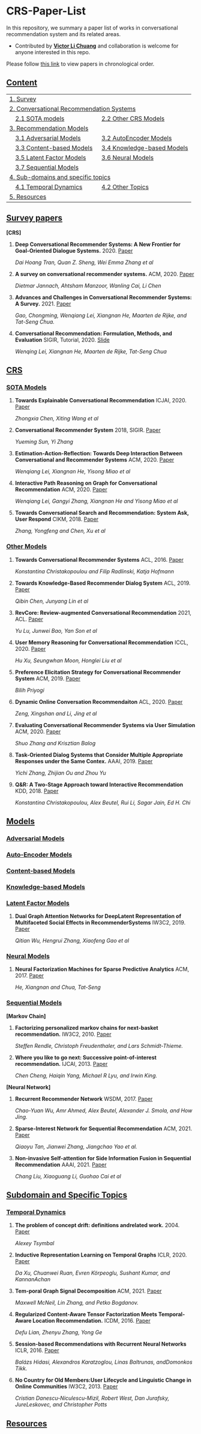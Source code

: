 # CRS-Paper-List
In this repository, we summary a paper list of works in conversational recommendation system and its related areas.


- Contributed by **[Victor Li Chuang](github.com/xiaowudeshen)** and collaboration is welcome for anyone interested in this repo.

Please follow [this link](./README_by_year.md) to view papers in chronological order. 

## [Content](#content)

<table>
<tr><td colspan="2"><a href="#survey-papers">1. Survey</a></td></tr> 
    
<tr><td colspan="3"><a href="#crs">2. Conversational Recommendation Systems</a></td></tr> 
<tr>
    <td>&emsp;<a href="#sota-models">2.1 SOTA models</a></td>
    <td>&ensp;<a href="#other-models">2.2 Other CRS Models</a></td>
</tr> 
<tr><td colspan="2"><a href="#models">3. Recommendation Models</a></td></tr>
<tr>
    <td>&emsp;<a href="#adversarial-models">3.1 Adversarial Models</a></td>
    <td>&ensp;<a href="#autoencoder-models">3.2 AutoEncoder Models</a></td>
</tr>
<tr>
    <td>&emsp;<a href="#content-based-models">3.3 Content-based Models</a></td>
    <td>&ensp;<a href="#knowledge-based-modelss">3.4 Knowledge-based Models</a></td>
</tr>
<tr>
    <td>&emsp;<a href="#latent-factor-models">3.5 Latent Factor Models</a></td>
    <td>&ensp;<a href="#neural-models">3.6 Neural Models</a></td>
</tr>
<tr>
    <td>&emsp;<a href="#sequential-models">3.7 Sequential Models</a></td>
</tr>

<tr><td colspan="2"><a href="#sub-domain-and-specific-topics">4. Sub-domains and specific topics</a></td></tr>
<tr>
    <td>&emsp;<a href="#temporal-dynamics">4.1 Temporal Dynamics</a></td>
    <td>&ensp;<a href="#other-topics">4.2 Other Topics</a></td>
</tr>     
    
<tr><td colspan="2"><a href="#resources">5. Resources</a></td></tr>
</table>

## [Survey papers](#content)

**[CRS]**


1. **Deep Conversational Recommender Systems: A New Frontier for Goal-Oriented Dialogue Systems.** 2020. [Paper](https://arxiv.org/pdf/2004.13245.pdf)

    *Dai Hoang Tran, Quan Z. Sheng, Wei Emma Zhang et al*
   
    
2. **A survey on conversational recommender systems.** ACM, 2020. [Paper](https://arxiv.org/pdf/2004.00646.pdf)

    *Dietmar Jannach, Ahtsham Manzoor, Wanling Cai, Li Chen*
    
3. **Advances and Challenges in Conversational Recommender Systems: A Survey.** 2021. [Paper](https://arxiv.org/pdf/2101.09459.pdf)

    *Gao, Chongming, Wenqiang Lei, Xiangnan He, Maarten de Rijke, and Tat-Seng Chua.*
    
4. **Conversational Recommendation: Formulation, Methods, and Evaluation** SIGIR, Tutorial, 2020. [Slide](http://staff.ustc.edu.cn/~hexn/slides/sigir20-tutorial-CRS-slides.pdf)

    *Wenqing Lei, Xiangnan He, Maarten de Rijke, Tat-Seng Chua*
    

## [CRS](#content)



### [SOTA Models](#crs)



1. **Towards Explainable Conversational Recommendation** ICJAI, 2020. [Paper](https://www.ijcai.org/proceedings/2020/0414.pdf)

    *Zhongxia Chen, Xiting Wang et al*

2. **Conversational Recommender System** 2018, SIGIR. [Paper](https://arxiv.org/pdf/1806.03277)

    *Yueming Sun, Yi Zhang*

3. **Estimation-Action-Reflection: Towards Deep Interaction Between Conversational and Recommender Systems** ACM, 2020. [Paper](https://arxiv.org/pdf/2002.09102.pdf)

    *Wenqiang Lei, Xiangnan He, Yisong Miao et al*

4. **Interactive Path Reasoning on Graph for Conversational Recommendation** ACM, 2020. [Paper](https://arxiv.org/pdf/2007.00194)

    *Wenqiang Lei, Gangyi Zhang, Xiangnan He and Yisong Miao et al*

5. **Towards Conversational Search and Recommendation: System Ask, User Respond** CIKM, 2018. [Paper](http://yongfeng.me/attach/conv-search-rec-zhang2018.pdf)

    *Zhang, Yongfeng and Chen, Xu et al*


### [Other Models](#other-models)

1. **Towards Conversational Recommender Systems** ACL, 2016. [Paper](https://www.kdd.org/kdd2016/papers/files/rfp0063-christakopoulouA.pdf)

    *Konstantina Christakopoulou and Filip Radlinski, Katja Hofmann*

2. **Towards Knowledge-Based Recommender Dialog System** ACL, 2019. [Paper](https://arxiv.org/pdf/1908.05391)

    *Qibin Chen, Junyang Lin et al*

3. **RevCore: Review-augmented Conversational Recommendation** 2021, ACL. [Paper](https://arxiv.org/pdf/2106.00957.pdf)

    *Yu Lu, Junwei Bao, Yan Son et al*

4. **User Memory Reasoning for Conversational Recommendation** ICCL, 2020. [Paper](https://arxiv.org/pdf/2006.00184)

    *Hu Xu, Seungwhan Moon, Honglei Liu et al*

5. **Preference Elicitation Strategy for Conversational Recommender System** ACM, 2019. [Paper](https://dl.acm.org/doi/abs/10.1145/3289600.3291604)

    *Bilih Priyogi*

6. **Dynamic Online Conversation Recommendaiton** ACL, 2020. [Paper](https://aclanthology.org/2020.acl-main.305.pdf)

    *Zeng, Xingshan and Li, Jing et al*

7. **Evaluating Conversational Recommender Systems via User Simulation** ACM, 2020. [Paper](https://arxiv.org/pdf/2006.08732.pdf)

    *Shuo Zhang and Krisztian Balog*

8. **Task-Oriented Dialog Systems that Consider Multiple Appropriate Responses under the Same Contex.** AAAI, 2019. [Paper](https://arxiv.org/pdf/1911.10484.pdf)

    *Yichi Zhang, Zhijian Ou and Zhou Yu*

9. **Q&R: A Two-Stage Approach toward Interactive Recommendation** KDD, 2018. [Paper](https://dl-acm-org.libproxy1.nus.edu.sg/doi/pdf/10.1145/3219819.3219894)

    *Konstantina Christakopoulou, Alex Beutel, Rui Li, Sagar Jain, Ed H. Chi*




## [Models](#content)   

### [Adversarial Models](#models)
 


    
### [Auto-Encoder Models](#autoencoder-models)





### [Content-based Models](#content-based-models)





### [Knowledge-based Models](#knowledge-based-models)



### [Latent Factor Models](#latent-factor-models)

1. **Dual Graph Attention Networks for DeepLatent Representation of Multifaceted Social Effects in RecommenderSystems** IW3C2, 2019. [Paper](https://arxiv.org/pdf/1903.10433.pdf)

    *Qitian Wu, Hengrui Zhang, Xiaofeng Gao et al*


### [Neural Models](#neural-models)

1. **Neural Factorization Machines for Sparse Predictive Analytics** ACM, 2017. [Paper](https://arxiv.org/pdf/1708.05027)

    *He, Xiangnan and Chua, Tat-Seng*

### [Sequential Models](#sequential-models) 

**[Markov Chain]**

1. **Factorizing personalized markov chains for next-basket recommendation.** IW3C2, 2010. [Paper](https://dl.acm.org/doi/10.1145/1772690.1772773)

   *Steffen Rendle, Christoph Freudenthaler, and Lars Schmidt-Thieme.*
   
2. **Where you like to go next: Successive point-of-interest recommendation.** IJCAI, 2013. [Paper](https://citeseerx.ist.psu.edu/viewdoc/download?doi=10.1.1.415.7078&rep=rep1&type=pdf)

    *Chen Cheng, Haiqin Yang, Michael R Lyu, and Irwin King.*

**[Neural Network]**

1. **Recurrent Recommender Network** WSDM, 2017. [Paper](https://cseweb.ucsd.edu/classes/fa17/cse291-b/reading/rrn_wsdm2017.pdf)

    *Chao-Yuan Wu, Amr Ahmed, Alex Beutel, Alexander J. Smola, and How Jing.*

2. **Sparse-Interest Network for Sequential Recommendation** ACM, 2021. [Paper](https://arxiv.org/pdf/2102.09267.pdf) 
   
   *Qiaoyu Tan, Jianwei Zhang, Jiangchao Yao et al.*  
   
 3. **Non-invasive Self-attention for Side Information Fusion in Sequential Recommendation** AAAI, 2021. [Paper](https://arxiv.org/pdf/2103.03578)
   
    *Chang Liu, Xiaoguang Li, Guohao Cai et al*
    
  


## [Subdomain and Specific Topics](#sub-domain-and-specific-topics)


### [Temporal Dynamics](#sub-domain-and-specific-topics)

1. **The problem of concept drift: definitions andrelated work.** 2004. [Paper](https://www.scss.tcd.ie/publications/tech-reports/reports.04/TCD-CS-2004-15.pdf)

    *Alexey Tsymbal*

2. **Inductive Representation Learning on Temporal Graphs** ICLR, 2020. [Paper](https://arxiv.org/pdf/2002.07962.pdf)

    *Da Xu, Chuanwei Ruan, Evren Körpeoglu, Sushant Kumar, and KannanAchan*

3. **Tem-poral  Graph  Signal  Decomposition** ACM, 2021. [Paper](https://arxiv.org/pdf/2106.13517.pdf)

    *Maxwell  McNeil,  Lin  Zhang,  and  Petko  Bogdanov.*

4. **Regularized Content-Aware Tensor Factorization Meets Temporal-Aware Location Recommendation.** ICDM, 2016. [Paper](https://doi.org/10.1109/ICDM.2016.0131)

    *Defu Lian, Zhenyu Zhang, Yong Ge*

5. **Session-based Recommendations with Recurrent Neural Networks** ICLR, 2016. [Paper](https://arxiv.org/pdf/1511.06939.pdf)

    *Balázs   Hidasi,   Alexandros   Karatzoglou,   Linas   Baltrunas,   andDomonkos Tikk.*

6. **No Country for Old Members:User Lifecycle and Linguistic Change in Online Communities** IW3C2, 2013. [Paper](https://nlp.stanford.edu/pubs/linguistic_change_lifecycle.pdf)

    *Cristian Danescu-Niculescu-Mizil, Robert West, Dan Jurafsky, JureLeskovec, and Christopher Potts*






## [Resources](#resources)

